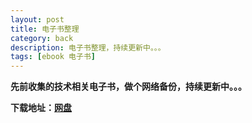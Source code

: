 ```yaml
---
layout: post
title: 电子书整理
category: back
description: 电子书整理，持续更新中。。。
tags: [ebook 电子书]
---
```


**先前收集的技术相关电子书，做个网络备份，持续更新中。。。**

**下载地址：[网盘](http://pan.baidu.com/s/1mgzdvYw)**